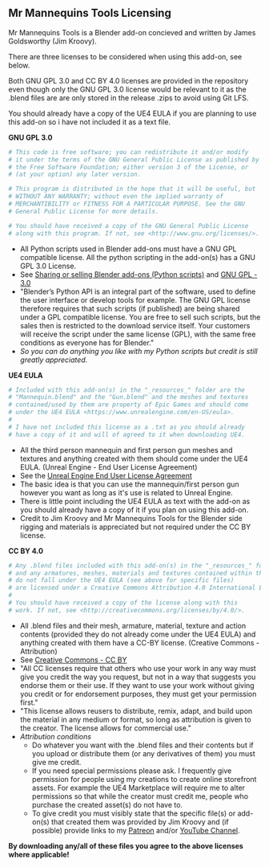 ## Mr Mannequins Tools Licensing

Mr Mannequins Tools is a Blender add-on concieved and written by James Goldsworthy (Jim Kroovy).

There are three licenses to be considered when using this add-on, see below.

Both GNU GPL 3.0 and CC BY 4.0 licenses are provided in the repository even though only the GNU GPL 3.0 license would be relevant to it as the .blend files are are only stored in the release .zips to avoid using Git LFS.

You should already have a copy of the UE4 EULA if you are planning to use this add-on so i have not included it as a text file.

**GNU GPL 3.0**
```python
# This code is free software; you can redistribute it and/or modify
# it under the terms of the GNU General Public License as published by
# the Free Software Foundation; either version 3 of the License, or
# (at your option) any later version.

# This program is distributed in the hope that it will be useful, but
# WITHOUT ANY WARRANTY; without even the implied warranty of
# MERCHANTIBILITY or FITNESS FOR A PARTICULAR PURPOSE. See the GNU
# General Public License for more details.

# You should have received a copy of the GNU General Public License
# along with this program. If not, see <http://www.gnu.org/licenses/>.
```
- All Python scripts used in Blender add-ons must have a GNU GPL compatible license. All the python scripting in the add-on(s) has a GNU GPL 3.0 License.
- See [Sharing or selling Blender add-ons (Python scripts)](https://www.blender.org/about/license/) and [GNU GPL - 3.0](https://www.gnu.org/licenses/gpl-3.0.en.html)
- "Blender’s Python API is an integral part of the software, used to define the user interface or develop tools for example. The GNU GPL license therefore requires that such scripts (if published) are being shared under a GPL compatible license. You are free to sell such scripts, but the sales then is restricted to the download service itself. Your customers will receive the script under the same license (GPL), with the same free conditions as everyone has for Blender."
- *So you can do anything you like with my Python scripts but credit is still greatly appreciated.*

**UE4 EULA**
```python
# Included with this add-on(s) in the "_resources_" folder are the 
# "Mannequin.blend" and the "Gun.blend" and the meshes and textures
# contained/used by them are property of Epic Games and should come
# under the UE4 EULA <https://www.unrealengine.com/en-US/eula>.
#
# I have not included this license as a .txt as you should already
# have a copy of it and will of agreed to it when downloading UE4.
```
- All the third person mannequin and first person gun meshes and textures and anything created with them should come under the UE4 EULA. (Unreal Engine - End User License Agreement) 
- See the [Unreal Engine End User License Agreement](https://www.unrealengine.com/en-US/eula)
- The basic idea is that you can use the mannequin/first person gun however you want as long as it's use is related to Unreal Engine.
- There is little point including the UE4 EULA as text with the add-on as you should already have a copy of it if you plan on using this add-on.
- Credit to Jim Kroovy and Mr Mannequins Tools for the Blender side rigging and materials is appreciated but not required under the CC BY license.

**CC BY 4.0**
```python
# Any .blend files included with this add-on(s) in the "_resources_" folder
# and any armatures, meshes, materials and textures contained within them that
# do not fall under the UE4 EULA (see above for specific files)
# are licensed under a Creative Commons Attribution 4.0 International License.
#
# You should have received a copy of the license along with this
# work. If not, see <http://creativecommons.org/licenses/by/4.0/>.
```
- All .blend files and their mesh, armature, material, texture and action contents (provided they do not already come under the UE4 EULA) and anything created with them have a CC-BY license. (Creative Commons - Attribution) 
- See [Creative Commons - CC BY](https://creativecommons.org/licenses/by/4.0/)
- "All CC licenses require that others who use your work in any way must give you credit the way you request, but not in a way that suggests you endorse them or their use. If they want to use your work without giving you credit or for endorsement purposes, they must get your permission first."
- "This license allows reusers to distribute, remix, adapt, and build upon the material in any medium or format, so long as attribution is given to the creator. The license allows for commercial use."
- *Attribution conditions*
  - Do whatever you want with the .blend files and their contents but if you upload or distribute them (or any derivatives of them) you must give me credit. 
  - If you need special permissions please ask. I frequently give permission for people using my creations to create online storefront assets. For example the UE4 Marketplace will require me to alter permissions so that while the creator must credit me, people who purchase the created asset(s) do not have to.
  - To give credit you must visibly state that the specific file(s) or add-on(s) that created them was provided by Jim Kroovy and (if possible) provide links to my [Patreon](https://www.patreon.com/JimKroovy) and/or [YouTube Channel](https://www.youtube.com/c/JimKroovy).

**By downloading any/all of these files you agree to the above licenses where applicable!**